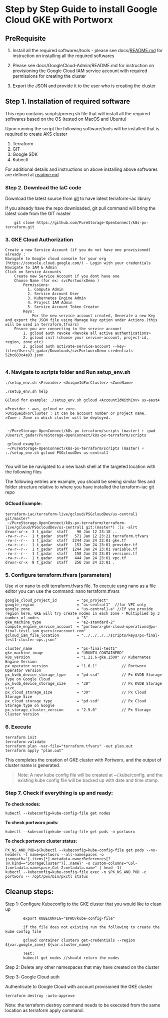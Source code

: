 # Step by Step Guide to install Google Cloud GKE with Portworx

## PreRequisite

1. Install all the required softwares/tools - please see docs/[README.md](../../README.md) for instruction on installing all the required softwares

2. Please see docs/GoogleCloud-Admin/README.md for instruction on provisioning the Google Cloud IAM service account with required permissions for creating the cluster

3. Export the JSON and provide it to the user who is creating the cluster


## Step 1. Installation of required software

This repo contains scripts/prereq.sh file that will install all the required softwares based on the OS (tested on MacOS and Ubuntu)

Upon running the script the following software/tools will be installed that is required to create AKS cluster

1. Terraform
2. GIT
3. Google SDK
4. Kubectl

For additional details and instructions on above installing above softwares are defined at [readme.md](../../README.md)

### Step 2. Download the IaC code

Download the latest source from [git](https://github.com/PureStorage-OpenConnect/k8s-px-terraform.git) to have latest terraform-iac library

If you already have the repo downloaded, git pull command will bring the latest code from the GIT master

```
    git clone https://github.com/PureStorage-OpenConnect/k8s-px-terraform.git
```

### 3. GKE Cloud Authorization

```
Create a new Service Account (if you do not have one provisioned) already :
Navigate to Google cloud console for your org (https://console.cloud.google.com/) - Login with your credentials
Navigate to IAM & Admin 
Click on Service Accounts
    Create new Service Account if you dont have one
    Choose Name (for ex: svcPortworxDemo )
        Permissions: 
          1. Compute Admin
          2. Service Account User
          3. Kubernetes Engine Admin
          4. Project IAM Admin
          5. Service Account Token Creator
        Keys:
            For the new service account created, Generate a new Key and export the JSON file using Manage Key option under Actions.(this will be used in terraform.tfvars)
    Ensure you are connecting to the service account
        1. gcloud auth revoke <Revoke all active authentications>
        2. gcloud init (choose your servive-account, project-id, region, zone etc)
        2. gcloud auth activate-service-account --key-file=/Users/t_gadar/Downloads/svcPortworxDemo-credentials-52bc683c4a93.json
    
```
### 4. Navigate to scripts folder and Run setup_env.sh <param1> <param2> <param3>

```
./setup_env.sh <Provider> <UniqueIdForCluster> <ZoneName>

./setup_env.sh help

GCloud for example: ./setup_env.sh gcloud <AccountIdWithEnv> us-east4

>Provider : aws, gcloud or zure.
>UniqueIdForCluster : It can be account number or project name.
>Zone : Zone in which cluster will be deployed.


 ~/PureStorage-OpenConnect/k8s-px-terraform/scripts (master) ⚡ :pwd
/Users/t_gadar/PureStorage-OpenConnect/k8s-px-terraform/scripts

 gcloud example:
 ~/PureStorage-OpenConnect/k8s-px-terraform/scripts (master) ⚡ :./setup_env.sh gcloud PSGcloudDev us-central1
 
```

You will be be navigated to a new bash shell at the targeted location with the following files

The following entries are example, you should be seeing similar files and folder structure relative to where you have installed the terraform-iac git repo


#### GCloud Example:
```
terraform-iac/terraform-live/gcloud/PSGcloudDev/us-central1 git/master*
 ~/PureStorage-OpenConnect/k8s-px-terraform/terraform-live/gcloud/PSGcloudDev/us-central1 git:(master*) :ls -alrt
drwxr-xr-x  3 t_gadar  staff    96 Jan 12 23:18 ..
-rw-r--r--  1 t_gadar  staff   571 Jan 12 23:21 terraform.tfvars
-rw-r--r--  1 t_gadar  staff  2244 Jan 24 23:01 gke.tf
-rw-r--r--  1 t_gadar  staff   153 Jan 24 23:01 provider.tf
-rw-r--r--  1 t_gadar  staff  1244 Jan 24 23:01 variable.tf
-rw-r--r--  1 t_gadar  staff   158 Jan 24 23:01 versions.tf
-rw-r--r--  1 t_gadar  staff   444 Jan 24 23:01 vpc.tf
drwxr-xr-x  8 t_gadar  staff   256 Jan 24 23:01 .

```


### 5. Configure terraform.tfvars [parameters]

Use vi or nano to edit terraform.tfvars file. To execute usng nano as a file editor you can use the command: nano terraform.tfvars

```	
google_cloud_project_id         = "px_project"
google_region                   = "us-central1"  //for VPC only
google_zone                     = "us-central1-a" //If you provide region here, GKE will try create nodes in each zone - Multiplied by 3
number_of_nodes                 = "3"
gke_machine_type                = "e2-standard-2"
compute_engine_service_account  = "portworx-gke-cloud-operations@px-final-test1.iam.gserviceaccount.com"
gcloud_iam_file_location        = "../../../../scripts/keys/px-final-test1-cluster-ops.json"

cluster_name                    = "ps-final-test1"
gke_machine_image               = "UBUNTU_CONTAINERD"
k8s_version                     = "1.21.6-gke.1500" // Kubernetes Engine Version
px_operator_version             = "1.6.1"           // Portworx Operator Version
px_kvdb_device_storage_type     = "pd-ssd"          // Px KVDB Storage Type on Google Cloud
px_kvdb_device_storage_size     = "30"              // Px KVDB Storage size
px_cloud_storage_size           = "30"              // Px Cloud Storage Size
px_cloud_storage_type           = "pd-ssd"          // Px Cloud Storage type on Google
px_storage_cluster_version      = "2.9.0"           // Px Storage Cluster Version

```

### 6. Execute

```
terraform init
terraform validate
terraform plan -var-file="terraform.tfvars" -out plan.out
terraform apply "plan.out"
```

This completes the creation of GKE cluster with Portworx, and the output of cluster name is generated.

> Note: A new kube config file will be created at ~/.kube/config, and the existing kube config file will be backed up with date and time stamp.


###  Step 7. Check if everything is up and ready:

**To check nodes:**

	kubectl --kubeconfig=kube-config-file get nodes                          

**To check portworx pods:**

	kubectl --kubeconfig=kube-config-file get pods -n portworx 

**To check portworx cluster status:**

	PX_NS_AND_POD=$(kubectl --kubeconfig=kube-config-file get pods --no-headers -l name=portworx --all-namespaces -o jsonpath='{.items[*].metadata.ownerReferences[?(@.kind=="StorageCluster")]..name}' -o custom-columns="Col-1:metadata.namespace,Col-2:metadata.name" | head -1)
	kubectl --kubeconfig=kube-config-file exec -n $PX_NS_AND_POD -c portworx -- /opt/pwx/bin/pxctl status
    
## Cleanup steps:
Step 1: 
Configure Kubeconfig to the GKE cluster that you would like to clean up

```
        export KUBECONFIG="$PWD/kube-config-file"

        if the file does not existing run the following to create the kube config file

        gcloud container clusters get-credentials --region ${var.google_zone} ${var.cluster_name}

        Test: 
        kubectl get nodes //should return the nodes
```

Step 2: Delete any other namespaces that may have created on the cluster


Step 3: Google Cloud auth

Authenticate to Google Cloud with account provisioned the GKE cluster
```
terraform destroy -auto-approve
```

Note: the terraform destroy command needs to be executed from the same location as terraform apply command. 
